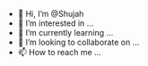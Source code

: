- 👋 Hi, I’m @Shujah
- 👀 I’m interested in ...
- 🌱 I’m currently learning ...
- 💞️ I’m looking to collaborate on ...
- 📫 How to reach me ...

<!---
Shujah/Shujah is a ✨ special ✨ repository because its `README.md` (this file) appears on your GitHub profile.
You can click the Preview link to take a look at your changes.
--->
